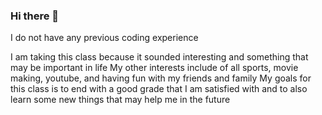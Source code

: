 ### Hi there 👋

<!--
**nicklucarini/nicklucarini** is a ✨ _special_ ✨ repository because its `README.md` (this file) appears on your GitHub profile.

Here are some ideas to get you started:

- 🔭 Im currently working on my IDP project
- 🌱 I’m currently learning how to make shapes and to just code in general
- 👯 I’m looking to collaborate on various labs so I can get a better understanding for coding
- 🤔 I’m looking for help with my IDP since I am new to coding
- 💬 Ask me about 
- 📫 How to reach me: email
- 😄 Pronouns: he/him
- ⚡ Fun fact: I love movies and tv shows
--> I do not have any previous coding experience
I am taking this class because it sounded interesting and something that may be important in life
My other interests include of all sports, movie making, youtube, and having fun with my friends and family
My goals for this class is to end with a good grade that I am satisfied with and to also learn some new things that may help me in the future
